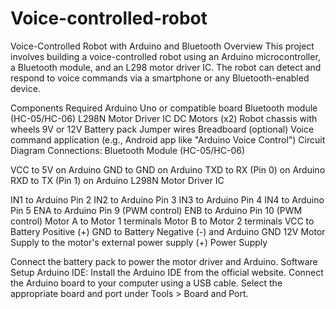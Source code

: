 # Voice-controlled-robot
Voice-Controlled Robot with Arduino and Bluetooth
Overview
This project involves building a voice-controlled robot using an Arduino microcontroller, a Bluetooth module, and an L298 motor driver IC. The robot can detect and respond to voice commands via a smartphone or any Bluetooth-enabled device.

Components Required
Arduino Uno or compatible board
Bluetooth module (HC-05/HC-06)
L298N Motor Driver IC
DC Motors (x2)
Robot chassis with wheels
9V or 12V Battery pack
Jumper wires
Breadboard (optional)
Voice command application (e.g., Android app like "Arduino Voice Control")
Circuit Diagram
Connections:
Bluetooth Module (HC-05/HC-06)

VCC to 5V on Arduino
GND to GND on Arduino
TXD to RX (Pin 0) on Arduino
RXD to TX (Pin 1) on Arduino
L298N Motor Driver IC

IN1 to Arduino Pin 2
IN2 to Arduino Pin 3
IN3 to Arduino Pin 4
IN4 to Arduino Pin 5
ENA to Arduino Pin 9 (PWM control)
ENB to Arduino Pin 10 (PWM control)
Motor A to Motor 1 terminals
Motor B to Motor 2 terminals
VCC to Battery Positive (+)
GND to Battery Negative (-) and Arduino GND
12V Motor Supply to the motor's external power supply (+)
Power Supply

Connect the battery pack to power the motor driver and Arduino.
Software Setup
Arduino IDE:
Install the Arduino IDE from the official website.
Connect the Arduino board to your computer using a USB cable.
Select the appropriate board and port under Tools > Board and Port.
